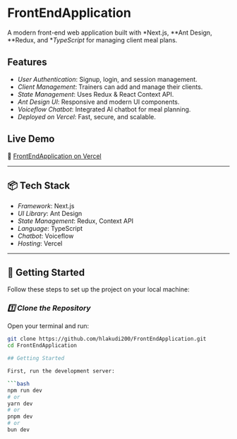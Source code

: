 # FrontEndApplication

A modern front-end web application built with *Next.js, **Ant Design, **Redux, and **TypeScript* for managing client meal plans.  

##  Features  

- *User Authentication*: Signup, login, and session management.  
- *Client Management*: Trainers can add and manage their clients.  
- *State Management*: Uses Redux & React Context API.  
- *Ant Design UI*: Responsive and modern UI components.  
- *Voiceflow Chatbot*: Integrated AI chatbot for meal planning.  
- *Deployed on Vercel*: Fast, secure, and scalable.  

##  Live Demo  

🔗 [FrontEndApplication on Vercel](https://front-end-application-peach.vercel.app/)  

---

## 📦 Tech Stack  

- *Framework*: Next.js  
- *UI Library*: Ant Design  
- *State Management*: Redux, Context API  
- *Language*: TypeScript  
- *Chatbot*: Voiceflow  
- *Hosting*: Vercel  

---

## 🔧 Getting Started  

Follow these steps to set up the project on your local machine:  

### *1️⃣ Clone the Repository*  
Open your terminal and run:  
```sh
git clone https://github.com/hlakudi200/FrontEndApplication.git
cd FrontEndApplication

## Getting Started

First, run the development server:

```bash
npm run dev
# or
yarn dev
# or
pnpm dev
# or
bun dev